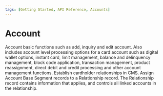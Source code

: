 ```yaml
---
tags: [Getting Started, API Reference, Accounts]
---
```



# Account

Account basic functions such as add, inquiry and edit account.  Also includes account level processing options for a card account such as digital wallet options, instant card, limit management, balance and delinquency management, block code application, transaction management, product reassignment, direct debit and credit processing and other account management functions.  Establish cardholder relationships in CMS.  Assign Account Base Segment records to a Relationship record. The Relationship record contains information that applies, and controls all linked accounts in the relationship. 
